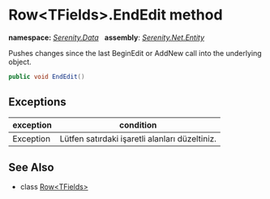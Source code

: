 # Row&lt;TFields&gt;.EndEdit method
**namespace:** *[Serenity.Data](../../README.md#serenity.data-namespace)*   **assembly**: *[Serenity.Net.Entity](../../README.md)*

Pushes changes since the last BeginEdit or AddNew call into the underlying object.

```csharp
public void EndEdit()
```

## Exceptions

| exception | condition |
| --- | --- |
| Exception | Lütfen satırdaki işaretli alanları düzeltiniz. |

## See Also

* class [Row&lt;TFields&gt;](../Row-1.md)